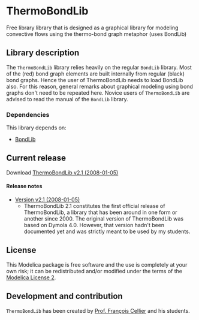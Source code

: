 # ThermoBondLib

Free library library that is designed as a graphical library for modeling convective flows using the thermo-bond graph metaphor (uses BondLib)

## Library description

The `ThermoBondLib` library relies heavily on the regular `BondLib` library. Most of the (red) bond graph elements are built internally from regular (black) bond graphs. Hence the user of ThermoBondLib needs to load BondLib also. For this reason, general remarks about graphical modeling using bond graphs don't need to be repeated here. Novice users of `ThermoBondLib` are advised to read the manual of the `BondLib` library.

### Dependencies

This library depends on:

* [BondLib](https://github.com/modelica-3rdparty/BondLib)

## Current release

Download [ThermoBondLib v2.1 (2008-01-05)](../../archive/v2.1.zip)

#### Release notes

* [Version v2.1 (2008-01-05)](../../archive/v2.1.zip)
  * ThermoBondLib 2.1 constitutes the first official release of ThermoBondLib, a library that has been around in one form or another since 2000. The original version of ThermoBondLib was based on Dymola 4.0. However, that version hadn't been documented yet and was strictly meant to be used by my students.

## License

This Modelica package is free software and the use is completely at your own risk;
it can be redistributed and/or modified under the terms of the [Modelica License 2](https://modelica.org/licenses/ModelicaLicense2).

## Development and contribution
`ThermoBondLib` has been created by [Prof. Fran&ccedil;ois Cellier](http://www.inf.ethz.ch/personal/fcellier/) and his students.
